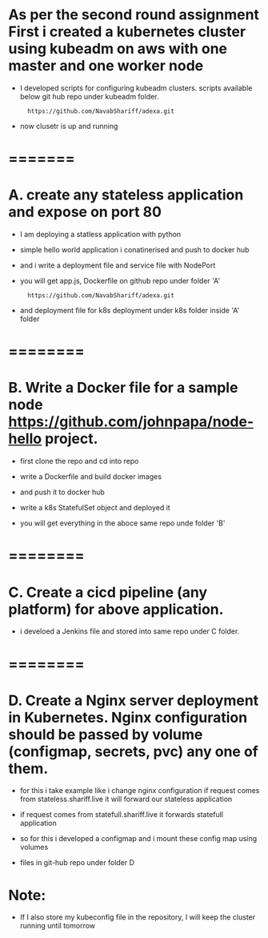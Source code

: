 # As per the second round assignment First i created a kubernetes cluster using kubeadm on aws with one master and one worker node

* I developed scripts for configuring kubeadm clusters. scripts available below git hub repo under kubeadm folder.

        https://github.com/NavabShariff/adexa.git


* now clusetr is up and running

# =======

# A. create any stateless application and expose on port 80

* I am deploying a statless application with python
* simple hello world application i conatinerised and push to docker hub
* and i write a deployment file and service file with NodePort

* you will get app.js, Dockerfile on github repo under folder 'A'

        https://github.com/NavabShariff/adexa.git

* and deployment file for k8s deployment under k8s folder inside 'A' folder

# ========

# B. Write a Docker file for a sample node https://github.com/johnpapa/node-hello project.

* first clone the repo and cd into repo
* write a Dockerfile and build docker images
* and push it to docker hub

* write a k8s StatefulSet object and deployed it
* you will get everything in the aboce same repo unde folder 'B'

# ========

# C. Create a cicd pipeline (any platform) for above application.

* i develoed a Jenkins file and stored into same repo under C folder.

# ========

# D. Create a Nginx server deployment in Kubernetes. Nginx configuration should be passed by volume (configmap, secrets, pvc) any one of them.

* for this i take example like i change nginx configuration if request comes from stateless.shariff.live it will forward our stateless application
* if request comes from statefull.shariff.live it forwards statefull application

* so for this i developed a configmap and i mount these config map using volumes

* files in git-hub repo under folder D

# Note:



* If I also store my kubeconfig file in the repository, I will keep the cluster running until tomorrow